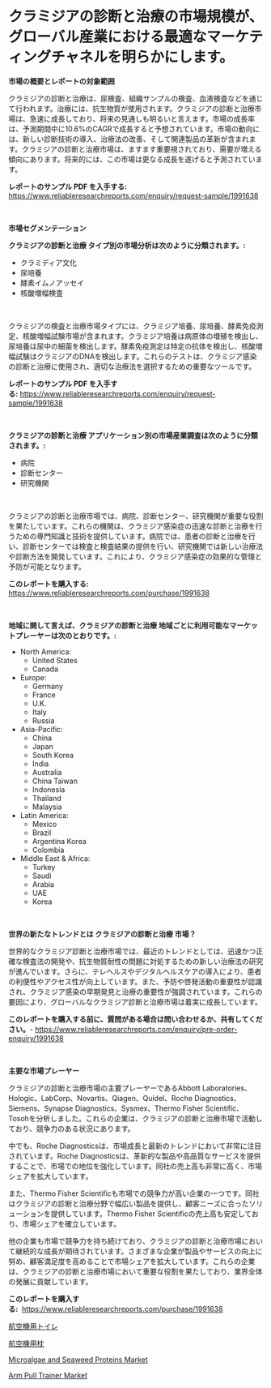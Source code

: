 <p><h1>クラミジアの診断と治療の市場規模が、グローバル産業における最適なマーケティングチャネルを明らかにします。</h1></p><p><strong>市場の概要とレポートの対象範囲</strong></p>
<p><p>クラミジアの診断と治療は、尿検査、組織サンプルの検査、血液検査などを通じて行われます。治療には、抗生物質が使用されます。クラミジアの診断と治療市場は、急速に成長しており、将来の見通しも明るいと言えます。市場の成長率は、予測期間中に10.6%のCAGRで成長すると予想されています。市場の動向には、新しい診断技術の導入、治療法の改善、そして関連製品の革新が含まれます。クラミジアの診断と治療市場は、ますます重要視されており、需要が増える傾向にあります。将来的には、この市場は更なる成長を遂げると予測されています。</p></p>
<p><strong>レポートのサンプル PDF を入手する:</strong> <a href="https://www.reliableresearchreports.com/enquiry/request-sample/1991638">https://www.reliableresearchreports.com/enquiry/request-sample/1991638</a></p>
<p>&nbsp;</p>
<p><strong>市場セグメンテーション</strong></p>
<p><strong>クラミジアの診断と治療 タイプ別の市場分析は次のように分類されます。:</strong></p>
<p><ul><li>クラミディア文化</li><li>尿培養</li><li>酵素イムノアッセイ</li><li>核酸増幅検査</li></ul></p>
<p>&nbsp;</p>
<p><p>クラミジアの検査と治療市場タイプには、クラミジア培養、尿培養、酵素免疫測定、核酸増幅試験市場が含まれます。クラミジア培養は病原体の増殖を検出し、尿培養は尿中の細菌を検出します。酵素免疫測定は特定の抗体を検出し、核酸増幅試験はクラミジアのDNAを検出します。これらのテストは、クラミジア感染の診断と治療に使用され、適切な治療法を選択するための重要なツールです。</p></p>
<p><strong>レポートのサンプル PDF を入手する:</strong>&nbsp;<a href="https://www.reliableresearchreports.com/enquiry/request-sample/1991638">https://www.reliableresearchreports.com/enquiry/request-sample/1991638</a></p>
<p>&nbsp;</p>
<p><strong> クラミジアの診断と治療 アプリケーション別の市場産業調査は次のように分類されます。:</strong></p>
<p><ul><li>病院</li><li>診断センター</li><li>研究機関</li></ul></p>
<p>&nbsp;</p>
<p><p>クラミジアの診断と治療市場では、病院、診断センター、研究機関が重要な役割を果たしています。これらの機関は、クラミジア感染症の迅速な診断と治療を行うための専門知識と技術を提供しています。病院では、患者の診断と治療を行い、診断センターでは検査と検査結果の提供を行い、研究機関では新しい治療法や診断方法を開発しています。これにより、クラミジア感染症の効果的な管理と予防が可能となります。</p></p>
<p><strong>このレポートを購入する:</strong>&nbsp; <a href="https://www.reliableresearchreports.com/purchase/1991638">https://www.reliableresearchreports.com/purchase/1991638</a></p>
<p>&nbsp;</p>
<p><strong>地域に関して言えば、クラミジアの診断と治療 地域ごとに利用可能なマーケットプレーヤーは次のとおりです。:</strong></p>
<p><ul>
    <li>
        North America:
        <ul>
            <li>United States</li>
            <li>Canada</li>
        </ul>
    </li>
    <li>
        Europe:
        <ul>
            <li>Germany</li>
            <li>France</li>
            <li>U.K.</li>
            <li>Italy</li>
            <li>Russia</li>
        </ul>
    </li>
    <li>
        Asia-Pacific:
        <ul>
            <li>China</li>
            <li>Japan</li>
            <li>South Korea</li>
            <li>India</li>
            <li>Australia</li>
            <li>China Taiwan</li>
            <li>Indonesia</li>
            <li>Thailand</li>
            <li>Malaysia</li>
        </ul>
    </li>
    <li>
        Latin America:
        <ul>
            <li>Mexico</li>
            <li>Brazil</li>
            <li>Argentina Korea</li>
            <li>Colombia</li>
        </ul>
    </li>
    <li>
        Middle East & Africa:
        <ul>
            <li>Turkey</li>
            <li>Saudi</li>
            <li>Arabia</li>
            <li>UAE</li>
            <li>Korea</li>
        </ul>
    </li>
    </ul></p>
<p>&nbsp;</p>
<p><strong>世界の新たなトレンドとは クラミジアの診断と治療 市場？</strong></p>
<p><p>世界的なクラミジア診断と治療市場では、最近のトレンドとしては、迅速かつ正確な検査法の開発や、抗生物質耐性の問題に対処するための新しい治療法の研究が進んでいます。さらに、テレヘルスやデジタルヘルスケアの導入により、患者の利便性やアクセス性が向上しています。また、予防や啓発活動の重要性が認識され、クラミジア感染の早期発見と治療の重要性が強調されています。これらの要因により、グローバルなクラミジア診断と治療市場は着実に成長しています。</p></p>
<p><strong>このレポートを購入する前に、質問がある場合は問い合わせるか、共有してください。</strong>- <a href="https://www.reliableresearchreports.com/enquiry/pre-order-enquiry/1991638">https://www.reliableresearchreports.com/enquiry/pre-order-enquiry/1991638</a></p>
<p>&nbsp;</p>
<p><strong>主要な市場プレーヤー</strong></p>
<p><p>クラミジアの診断と治療市場の主要プレーヤーであるAbbott Laboratories、Hologic、LabCorp、Novartis、Qiagen、Quidel、Roche Diagnostics、Siemens、Synapse Diagnostics、Sysmex、Thermo Fisher Scientific、Tosohを分析しました。これらの企業は、クラミジアの診断と治療市場で活動しており、競争力のある状況にあります。</p><p>中でも、Roche Diagnosticsは、市場成長と最新のトレンドにおいて非常に注目されています。Roche Diagnosticsは、革新的な製品や高品質なサービスを提供することで、市場での地位を強化しています。同社の売上高も非常に高く、市場シェアを拡大しています。</p><p>また、Thermo Fisher Scientificも市場での競争力が高い企業の一つです。同社はクラミジアの診断と治療分野で幅広い製品を提供し、顧客ニーズに合ったソリューションを提供しています。Thermo Fisher Scientificの売上高も安定しており、市場シェアを確立しています。</p><p>他の企業も市場で競争力を持ち続けており、クラミジアの診断と治療市場において継続的な成長が期待されています。さまざまな企業が製品やサービスの向上に努め、顧客満足度を高めることで市場シェアを拡大しています。これらの企業は、クラミジアの診断と治療市場において重要な役割を果たしており、業界全体の発展に貢献しています。</p></p>
<p><strong>このレポートを購入する:</strong>&nbsp;&nbsp;<a href="https://www.reliableresearchreports.com/purchase/1991638">https://www.reliableresearchreports.com/purchase/1991638</a></p>
<p><p><a href="https://github.com/vtbvgl20191192/Market-Research-Report-List-1/blob/main/19444378087.md">航空機用トイレ</a></p><p><a href="https://github.com/laurenreichert/Market-Research-Report-List-1/blob/main/53555648088.md">航空機用枕</a></p><p><a href="https://github.com/elizabethdagraca/Market-Research-Report-List-2/blob/main/microalgae-and-seaweed-proteins-market.md">Microalgae and Seaweed Proteins Market</a></p><p><a href="https://github.com/zjyglelu/Market-Research-Report-List-2/blob/main/arm-pull-trainer-market.md">Arm Pull Trainer Market</a></p></p>